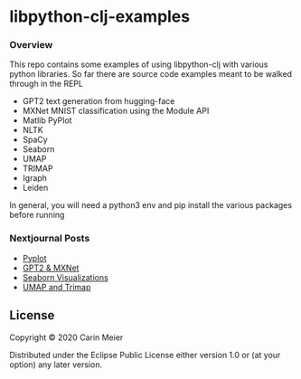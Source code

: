 # libpython-clj-examples

### Overview

This repo contains some examples of using libpython-clj with various python libraries.
So far there are source code examples meant to be walked through in the REPL

- GPT2 text generation from hugging-face
- MXNet MNIST classification using the Module API
- Matlib PyPlot
- NLTK
- SpaCy
- Seaborn
- UMAP
- TRIMAP
- Igraph
- Leiden

In general, you will need a python3 env and pip install the various packages
before running


### Nextjournal Posts
- [Pyplot](https://nextjournal.com/kommen/parens-for-polyglot)
- [GPT2 & MXNet](https://nextjournal.com/kommen/gigasquids-libpython-clj-examples)
- [Seaborn Visualizations](https://nextjournal.com/gigasquid/parens-for-python---seaborn-visualizations)
- [UMAP and Trimap](https://nextjournal.com/gigasquid/parens-for-python---umap-trimap)

## License

Copyright © 2020 Carin Meier

Distributed under the Eclipse Public License either version 1.0 or (at
your option) any later version.
